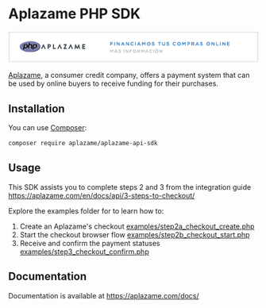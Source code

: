 # Aplazame PHP SDK

[![Aplazame](docs/banner-728-white-php.png)](https://aplazame.com)

[Aplazame](https://aplazame.com), a consumer credit company, offers a payment system that can be
used by online buyers to receive funding for their purchases.


## Installation

You can use [Composer](https://getcomposer.org):

```bash
composer require aplazame/aplazame-api-sdk
```


## Usage


This SDK assists you to complete steps 2 and 3 from the integration guide https://aplazame.com/en/docs/api/3-steps-to-checkout/

Explore the examples folder for to learn how to:
 1. Create an Aplazame's checkout [examples/step2a_checkout_create.php](examples/step2a_checkout_create.php)
 2. Start the checkout browser flow [examples/step2b_checkout_start.php](examples/step2b_checkout_start.php)
 3. Receive and confirm the payment statuses [examples/step3_checkout_confirm.php](examples/step3_checkout_confirm.php)


## Documentation

Documentation is available at https://aplazame.com/docs/
